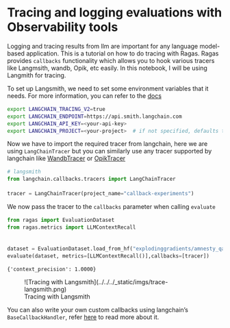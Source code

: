 # Tracing and logging evaluations with Observability tools

Logging and tracing results from llm are important for any language model-based application. This is a tutorial on how to do tracing with Ragas. Ragas provides `callbacks` functionality which allows you to hook various tracers like Langmsith, wandb, Opik, etc easily.  In this notebook, I will be using Langmith for tracing.

To set up Langsmith, we need to set some environment variables that it needs. For more information, you can refer to the [docs](https://docs.smith.langchain.com/)

```bash
export LANGCHAIN_TRACING_V2=true
export LANGCHAIN_ENDPOINT=https://api.smith.langchain.com
export LANGCHAIN_API_KEY=<your-api-key>
export LANGCHAIN_PROJECT=<your-project>  # if not specified, defaults to "default"
```

Now we have to import the required tracer from langchain, here we are using `LangChainTracer` but you can similarly use any tracer supported by langchain like [WandbTracer](https://python.langchain.com/docs/integrations/providers/wandb_tracing) or [OpikTracer](https://comet.com/docs/opik/tracing/integrations/ragas?utm_source=ragas&utm_medium=docs&utm_campaign=opik&utm_content=tracing_how_to)

```python
# langsmith
from langchain.callbacks.tracers import LangChainTracer

tracer = LangChainTracer(project_name="callback-experiments")
```

We now pass the tracer to the `callbacks` parameter when calling `evaluate`

```python
from ragas import EvaluationDataset
from ragas.metrics import LLMContextRecall


dataset = EvaluationDataset.load_from_hf("explodinggradients/amnesty_qa", "english_v3", split="eval")
evaluate(dataset, metrics=[LLMContextRecall()],callbacks=[tracer])
```

```text
{'context_precision': 1.0000}
```
<figure markdown="span">
  ![Tracing with Langsmith](../../../_static/imgs/trace-langsmith.png)
  <figcaption>Tracing with Langsmith</figcaption>
</figure>
 

You can also write your own custom callbacks using langchain’s `BaseCallbackHandler`, refer [here](https://www.notion.so/Docs-logging-and-tracing-6f21cde9b3cb4d499526f48fd615585d?pvs=21) to read more about it.

